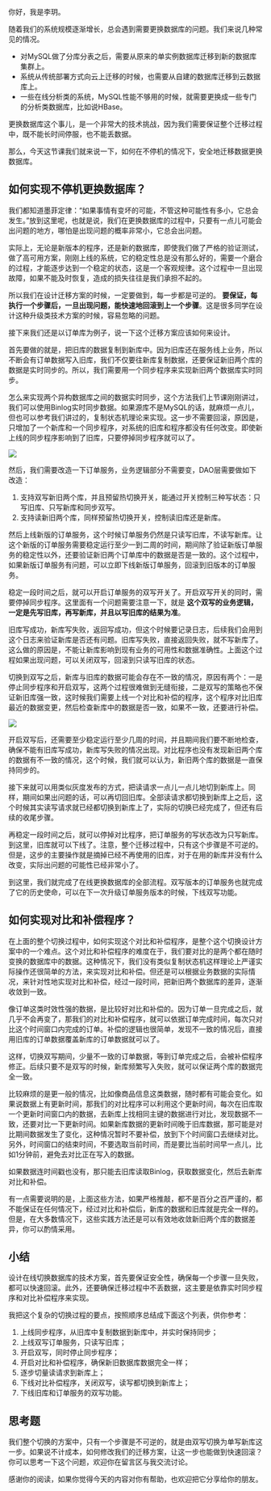你好，我是李玥。

随着我们的系统规模逐渐增长，总会遇到需要更换数据库的问题。我们来说几种常见的情况。

- 对MySQL做了分库分表之后，需要从原来的单实例数据库迁移到新的数据库集群上。
- 系统从传统部署方式向云上迁移的时候，也需要从自建的数据库迁移到云数据库上。
- 一些在线分析类的系统，MySQL性能不够用的时候，就需要更换成一些专门的分析类数据库，比如说HBase。

更换数据库这个事儿，是一个非常大的技术挑战，因为我们需要保证整个迁移过程中，既不能长时间停服，也不能丢数据。

那么，今天这节课我们就来说一下，如何在不停机的情况下，安全地迁移数据更换数据库。

## 如何实现不停机更换数据库？

我们都知道墨菲定律：“如果事情有变坏的可能，不管这种可能性有多小，它总会发生。”放到这里呢，也就是说，我们在更换数据库的过程中，只要有一点儿可能会出问题的地方，哪怕是出现问题的概率非常小，它总会出问题。

实际上，无论是新版本的程序，还是新的数据库，即使我们做了严格的验证测试，做了高可用方案，刚刚上线的系统，它的稳定性总是没有那么好的，需要一个磨合的过程，才能逐步达到一个稳定的状态，这是一个客观规律。这个过程中一旦出现故障，如果不能及时恢复，造成的损失往往是我们承担不起的。

所以我们在设计迁移方案的时候，一定要做到，每一步都是可逆的。 **要保证，每执行一个步骤后，一旦出现问题，能快速地回滚到上一个步骤**。这是很多同学在设计这种升级类技术方案的时候，容易忽略的问题。

接下来我们还是以订单库为例子，说一下这个迁移方案应该如何来设计。

首先要做的就是，把旧库的数据复制到新库中。因为旧库还在服务线上业务，所以不断会有订单数据写入旧库，我们不仅要往新库复制数据，还要保证新旧两个库的数据是实时同步的。所以，我们需要用一个同步程序来实现新旧两个数据库实时同步。

怎么来实现两个异构数据库之间的数据实时同步，这个方法我们上节课刚刚讲过，我们可以使用Binlog实时同步数据。如果源库不是MySQL的话，就麻烦一点儿，但也可以参考我们讲过的，复制状态机理论来实现。这一步不需要回滚，原因是，只增加了一个新库和一个同步程序，对系统的旧库和程序都没有任何改变。即使新上线的同步程序影响到了旧库，只要停掉同步程序就可以了。

![](https://static001.geekbang.org/resource/image/ba/58/ba2a44c70d4766b281107f4134fe9d58.jpg?wh=1720*929)

然后，我们需要改造一下订单服务，业务逻辑部分不需要变，DAO层需要做如下改造：

1. 支持双写新旧两个库，并且预留热切换开关，能通过开关控制三种写状态：只写旧库、只写新库和同步双写。
2. 支持读新旧两个库，同样预留热切换开关，控制读旧库还是新库。

然后上线新版的订单服务，这个时候订单服务仍然是只读写旧库，不读写新库。让这个新版的订单服务需要稳定运行至少一到二周的时间，期间除了验证新版订单服务的稳定性以外，还要验证新旧两个订单库中的数据是否是一致的。这个过程中，如果新版订单服务有问题，可以立即下线新版订单服务，回滚到旧版本的订单服务。

稳定一段时间之后，就可以开启订单服务的双写开关了。开启双写开关的同时，需要停掉同步程序。这里面有一个问题需要注意一下，就是 **这个双写的业务逻辑，一定是先写旧库，再写新库，并且以写旧库的结果为准**。

旧库写成功，新库写失败，返回写成功，但这个时候要记录日志，后续我们会用到这个日志来验证新库是否还有问题。旧库写失败，直接返回失败，就不写新库了。这么做的原因是，不能让新库影响到现有业务的可用性和数据准确性。上面这个过程如果出现问题，可以关闭双写，回滚到只读写旧库的状态。

切换到双写之后，新库与旧库的数据可能会存在不一致的情况，原因有两个：一是停止同步程序和开启双写，这两个过程很难做到无缝衔接，二是双写的策略也不保证新旧库强一致，这时候我们需要上线一个对比和补偿的程序，这个程序对比旧库最近的数据变更，然后检查新库中的数据是否一致，如果不一致，还要进行补偿。

![](https://static001.geekbang.org/resource/image/e0/ce/e0c3864866fe1ff3408e2589669b62ce.jpg?wh=1654*1099)

开启双写后，还需要至少稳定运行至少几周的时间，并且期间我们要不断地检查，确保不能有旧库写成功，新库写失败的情况出现。对比程序也没有发现新旧两个库的数据有不一致的情况，这个时候，我们就可以认为，新旧两个库的数据是一直保持同步的。

接下来就可以用类似灰度发布的方式，把读请求一点儿一点儿地切到新库上。同样，期间如果出问题的话，可以再切回旧库。全部读请求都切换到新库上之后，这个时候其实读写请求就已经都切换到新库上了，实际的切换已经完成了，但还有后续的收尾步骤。

再稳定一段时间之后，就可以停掉对比程序，把订单服务的写状态改为只写新库。到这里，旧库就可以下线了。注意，整个迁移过程中，只有这个步骤是不可逆的。但是，这步的主要操作就是摘掉已经不再使用的旧库，对于在用的新库并没有什么改变，实际出问题的可能性已经非常小了。

到这里，我们就完成了在线更换数据库的全部流程。双写版本的订单服务也就完成了它的历史使命，可以在下一次升级订单服务版本的时候，下线双写功能。

## 如何实现对比和补偿程序？

在上面的整个切换过程中，如何实现这个对比和补偿程序，是整个这个切换设计方案中的一个难点。这个对比和补偿程序的难度在于，我们要对比的是两个都在随时变换的数据库中的数据。这种情况下，我们没有类似复制状态机这样理论上严谨实际操作还很简单的方法，来实现对比和补偿。但还是可以根据业务数据的实际情况，来针对性地实现对比和补偿，经过一段时间，把新旧两个数据库的差异，逐渐收敛到一致。

像订单这类时效性强的数据，是比较好对比和补偿的。因为订单一旦完成之后，就几乎不会再变了，那我们的对比和补偿程序，就可以依据订单完成时间，每次只对比这个时间窗口内完成的订单。补偿的逻辑也很简单，发现不一致的情况后，直接用旧库的订单数据覆盖新库的订单数据就可以了。

这样，切换双写期间，少量不一致的订单数据，等到订单完成之后，会被补偿程序修正。后续只要不是双写的时候，新库频繁写入失败，就可以保证两个库的数据完全一致。

比较麻烦的是更一般的情况，比如像商品信息这类数据，随时都有可能会变化。如果说数据上有更新时间，那我们的对比程序可以利用这个更新时间，每次在旧库取一个更新时间窗口内的数据，去新库上找相同主键的数据进行对比，发现数据不一致，还要对比一下更新时间。如果新库数据的更新时间晚于旧库数据，那可能是对比期间数据发生了变化，这种情况暂时不要补偿，放到下个时间窗口去继续对比。另外，时间窗口的结束时间，不要选取当前时间，而是要比当前时间早一点儿，比如1分钟前，避免去对比正在写入的数据。

如果数据连时间戳也没有，那只能去旧库读取Binlog，获取数据变化，然后去新库对比和补偿。

有一点需要说明的是，上面这些方法，如果严格推敲，都不是百分之百严谨的，都不能保证在任何情况下，经过对比和补偿后，新库的数据和旧库就是完全一样的。但是，在大多数情况下，这些实践方法还是可以有效地收敛新旧两个库的数据差异，你可以酌情采用。

## 小结

设计在线切换数据库的技术方案，首先要保证安全性，确保每一个步骤一旦失败，都可以快速回滚。此外，还要确保迁移过程中不丢数据，这主要是依靠实时同步程序和对比补偿程序来实现。

我把这个复杂的切换过程的要点，按照顺序总结成下面这个列表，供你参考：

1. 上线同步程序，从旧库中复制数据到新库中，并实时保持同步；
2. 上线双写订单服务，只读写旧库；
3. 开启双写，同时停止同步程序；
4. 开启对比和补偿程序，确保新旧数据库数据完全一样；
5. 逐步切量读请求到新库上；
6. 下线对比补偿程序，关闭双写，读写都切换到新库上；
7. 下线旧库和订单服务的双写功能。

## 思考题

我们整个切换的方案中，只有一个步骤是不可逆的，就是由双写切换为单写新库这一步。如果说不计成本，如何修改我们的迁移方案，让这一步也能做到快速回滚？你可以思考一下这个问题，欢迎你在留言区与我交流讨论。

感谢你的阅读，如果你觉得今天的内容对你有帮助，也欢迎把它分享给你的朋友。